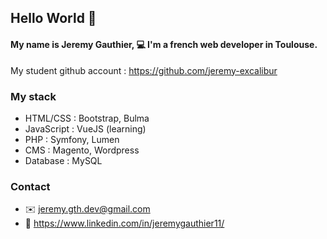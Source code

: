 ## Hello World :wave:

#### My name is Jeremy Gauthier, :computer: I'm a french web developer in Toulouse.
My student github account : https://github.com/jeremy-excalibur

### My stack

- HTML/CSS : Bootstrap, Bulma
- JavaScript : VueJS (learning)
- PHP : Symfony, Lumen
- CMS : Magento, Wordpress
- Database : MySQL

### Contact 
- :envelope: jeremy.gth.dev@gmail.com
- :office: https://www.linkedin.com/in/jeremygauthier11/
